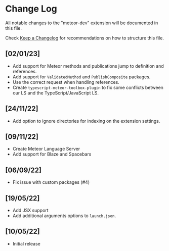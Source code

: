 # Change Log

All notable changes to the "meteor-dev" extension will be documented in this file.

Check [Keep a Changelog](http://keepachangelog.com/) for recommendations on how to structure this file.

## [02/01/23]

-   Add support for Meteor methods and publications jump to definition and references.
-   Add support for `ValidatedMethod` and `PublishComposite` packages.
-   Use the correct request when handling references.
-   Create `typescript-meteor-toolbox-plugin` to fix some conflicts between our LS and the TypeScript/JavaScript LS.

## [24/11/22]

-   Add option to ignore directories for indexing on the extension settings.

## [09/11/22]

-   Create Meteor Language Server
-   Add support for Blaze and Spacebars

## [06/09/22]

-   Fix issue with custom packages (#4)

## [19/05/22]

-   Add JSX support
-   Add additional arguments options to `launch.json`.

## [10/05/22]

-   Initial release
